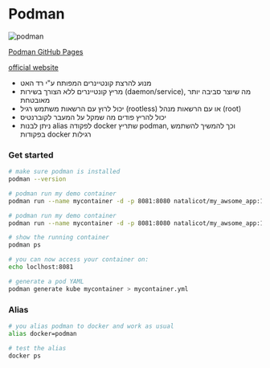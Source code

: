 
# Podman
![podman](../images/podman.png)

[Podman GitHub Pages](https://github.com/containers/podman/)

[official website](https://podman.io/)

- מנוע להרצת קונטיינרים המפותח ע"י רד האט
- מריץ קונטיינרים ללא הצורך בשירות (daemon/service), מה שיוצר סביבה יותר מאובטחת
- יכול לרוץ עם הרשאות משתמש רגיל (rootless) או עם הרשאות מנהל (root)
- יכול להריץ פודים מה שמקל על המעבר לקוברנטיס
- ניתן לבנות alias לפקודה docker שתריץ podman, וכך להמשיך להשתמש בפקודות docker רגילות



### Get started

```sh
# make sure podman is installed
podman --version
```

```sh
# podman run my demo container
podman run --name mycontainer -d -p 8081:8080 natalicot/my_awsome_app:1.0.1
```

```sh
# podman run my demo container
podman run --name mycontainer -d -p 8081:8080 natalicot/my_awsome_app:1.0.1
```

```sh
# show the running container
podman ps
```

```sh
# you can now access your container on:
echo loclhost:8081
```

```sh
# generate a pod YAML
podman generate kube mycontainer > mycontainer.yml
```

### Alias
```sh
# you alias podman to docker and work as usual
alias docker=podman
```

```sh
# test the alias
docker ps
```
